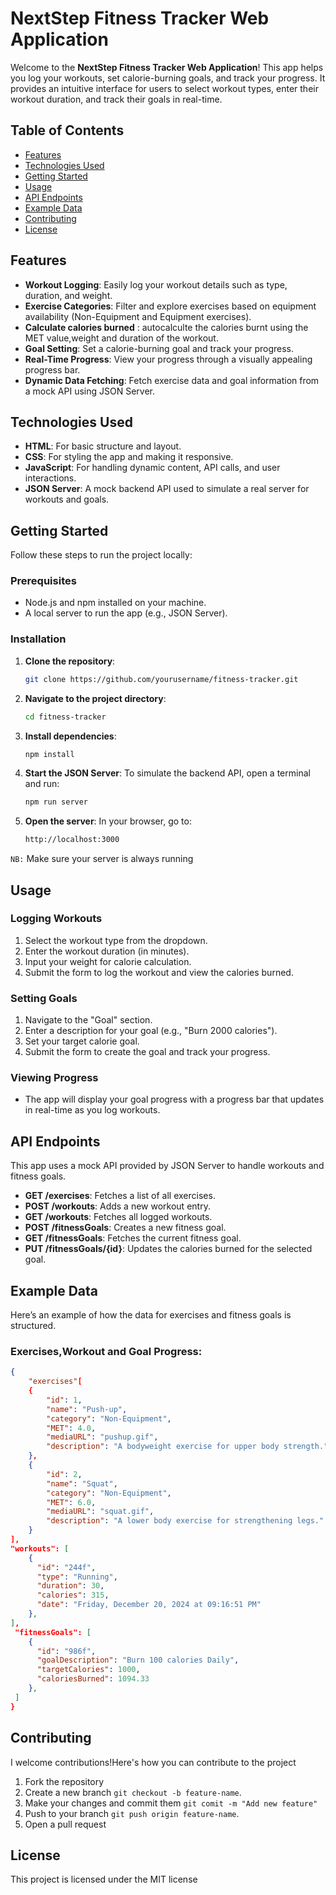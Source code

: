 # NextStep Fitness Tracker Web Application


Welcome to the **NextStep Fitness Tracker Web Application**! This app helps you log your workouts, set calorie-burning goals, and track your progress. It provides an intuitive interface for users to select workout types, enter their workout duration, and track their goals in real-time.

## Table of Contents

- [Features](#features)
- [Technologies Used](#technologies-used)
- [Getting Started](#getting-started)
- [Usage](#usage)
- [API Endpoints](#api-endpoints)
- [Example Data](#example-data)
- [Contributing](#contributing)
- [License](#license)

## Features

- **Workout Logging**: Easily log your workout details such as type, duration, and weight.
- **Exercise Categories**: Filter and explore exercises based on equipment availability (Non-Equipment and Equipment exercises).
- **Calculate calories burned** : autocalculte the calories burnt using the MET value,weight and duration of the workout.
- **Goal Setting**: Set a calorie-burning goal and track your progress.
- **Real-Time Progress**: View your progress through a visually appealing progress bar.
- **Dynamic Data Fetching**: Fetch exercise data and goal information from a mock API using JSON Server.

## Technologies Used

- **HTML**: For basic structure and layout.
- **CSS**: For styling the app and making it responsive.
- **JavaScript**: For handling dynamic content, API calls, and user interactions.
- **JSON Server**: A mock backend API used to simulate a real server for workouts and goals.


## Getting Started

Follow these steps to run the project locally:

### Prerequisites

- Node.js and npm installed on your machine.
- A local server to run the app (e.g., JSON Server).

### Installation

1. **Clone the repository**:
    ```bash
    git clone https://github.com/yourusername/fitness-tracker.git
    ```

2. **Navigate to the project directory**:
    ```bash
    cd fitness-tracker
    ```

3. **Install dependencies**:
    ```bash
    npm install
    ```

4. **Start the JSON Server**:
    To simulate the backend API, open a terminal and run:
    ```bash
    npm run server
    ```

5. **Open the server**:
    In your browser, go to:
    ```bash
    http://localhost:3000
    ```
`NB:`  Make sure your server is always running
## Usage

### Logging Workouts

1. Select the workout type from the dropdown.
2. Enter the workout duration (in minutes).
3. Input your weight for calorie calculation.
4. Submit the form to log the workout and view the calories burned.

### Setting Goals

1. Navigate to the "Goal" section.
2. Enter a description for your goal (e.g., "Burn 2000 calories").
3. Set your target calorie goal.
4. Submit the form to create the goal and track your progress.

### Viewing Progress

- The app will display your goal progress with a progress bar that updates in real-time as you log workouts.

## API Endpoints

This app uses a mock API provided by JSON Server to handle workouts and fitness goals.

- **GET /exercises**: Fetches a list of all exercises.
- **POST /workouts**: Adds a new workout entry.
- **GET /workouts**: Fetches all logged workouts.
- **POST /fitnessGoals**: Creates a new fitness goal.
- **GET /fitnessGoals**: Fetches the current fitness goal.
- **PUT /fitnessGoals/{id}**: Updates the calories burned for the selected goal.

## Example Data

Here’s an example of how the data for exercises and fitness goals is structured.

### Exercises,Workout and Goal Progress:
```json
{
    "exercises"[
    {
        "id": 1,
        "name": "Push-up",
        "category": "Non-Equipment",
        "MET": 4.0,
        "mediaURL": "pushup.gif",
        "description": "A bodyweight exercise for upper body strength."
    },
    {
        "id": 2,
        "name": "Squat",
        "category": "Non-Equipment",
        "MET": 6.0,
        "mediaURL": "squat.gif",
        "description": "A lower body exercise for strengthening legs."
    }
],
"workouts": [
    {
      "id": "244f",
      "type": "Running",
      "duration": 30,
      "calories": 315,
      "date": "Friday, December 20, 2024 at 09:16:51 PM"
    },
],
 "fitnessGoals": [
    {
      "id": "986f",
      "goalDescription": "Burn 100 calories Daily",
      "targetCalories": 1000,
      "caloriesBurned": 1094.33
    },
 ]
}
```
## Contributing
I welcome contributions!Here's how you can contribute to the project
1. Fork the repository
2. Create a new branch `git checkout -b feature-name`.
3. Make your changes and commit them `git comit -m "Add new feature"`
4. Push to your branch `git push origin feature-name`.
5. Open a pull request

## License
This project is licensed under the MIT license

